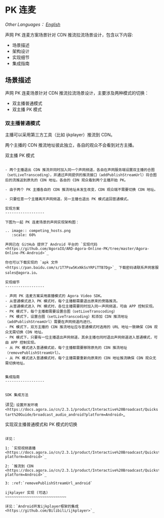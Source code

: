 # PK 连麦

*Other Languages： [English](README.md)*

声网 PK 连麦方案场景针对 CDN 推流拉流场景设计，包含以下内容:

* 场景描述
* 架构设计
* 实现细节
* 集成指南

## 场景描述

声网 PK 连麦场景针对 CDN 推流拉流场景设计，主要涉及两种模式的切换：

* 双主播普通模式
* 双主播 PK 模式

### 双主播普通模式

主播可以采用第三方工具（比如 ijkplayer）推流到 CDN。

两个主播的 CDN 推流地址彼此独立，各自的观众不会看到对方主播。

双主播 PK 模式
~~~~~~~~~~~~~~~~~~

- 两个主播退出 CDN 推流并同时加入同一个声网频道，各自在声网服务端设置双主播的合图（setLiveTranscoding），并通过声网提供的推流接口（addPublishStreamUrl）将合图后的流推送到原先的 CDN 地址。各自的 CDN 观众看到两个主播开始 PK。

- 由于两个 PK 主播各自的 CDN 推流地址未发生改变，CDN 观众端不需要切换 CDN 地址。

- 只要任意一个主播离开声网频道，另一主播也退出 PK 模式返回普通模式。

实现方案
------------------

下图为一起 PK 连麦场景的声网实现架构图：

.. image:: competing_hosts.png
   :scale: 60%

声网已在 GitHub 提供了 Android 平台的 `实现代码 <https://github.com/AgoraIO/ARD-Agora-Online-PK/tree/master/Agora-Online-PK-Android>`_

你也可以下载实现的 `apk 文件 <https://pan.baidu.com/s/1T7Psw5KxNkSsYRPiTTB7Dg>`_ 下载密码请联系声网客服 sales@agora.io。

实现细节
------------------

- 声网 PK 连麦方案采用直播模式的 Agora Video SDK。
- 从普通模式进入 PK 模式时，每个主播都需要退出原来的旁路推流。
- 从普通模式进入 PK 模式时，各位主播需要同时加入同一声网频道，可由 APP 控制实现。
- PK 模式下，每个主播都需要设置合图（setLiveTranscoding）
- PK 模式下，设置合图（setLiveTranscoding）和添加 CDN 推流地址（addPublishStreamUrl）需要在声网频道内进行。
- PK 模式下，双方主播的 CDN 推流地址应与普通模式时选用的 URL 地址一致确保 CDN 观众无需切换 CDN 地址。
- PK 模式下，只要有一位主播退出声网频道，其余主播也同时退出声网频道进入普通模式，可由 APP 控制实现。
- 从 PK 模式进入普通模式前，每个主播都需要移除原先的 CDN 推流地址（removePublishStreamUrl）。
- 从 PK 模式进入普通模式时，每个主播需要重新向原来的 CDN 地址推流确保 CDN 观众无需切换地址。


集成指南
------------------


SDK 集成方法
~~~~~~~~~~~~~~~~~~~~~~~~~~~~

详见: `设置开发环境 <https://docs.agora.io/cn/2.3.1/product/Interactive%20Broadcast/Quickstart%20Guide/broadcast_audio_android?platform=Android>`_


实现双主播普通模式和 PK 模式的切换
~~~~~~~~~~~~~~~~~~~~~~~~~~~~~~~~~

详见：

1: `实现视频直播 <https://docs.agora.io/cn/2.3.1/product/Interactive%20Broadcast/Quickstart%20Guide/broadcast_video_android?platform=Android>`_

2: `推流到 CDN <https://docs.agora.io/cn/2.3.1/product/Interactive%20Broadcast/Quickstart%20Guide/push_stream_android2.0?platform=Android>`_

3: :ref:`removePublishStreamUrl_android`

ijkplayer 实现 (可选)
~~~~~~~~~~~~~~~~~~~~~~~~~~~~

详见：`Android开发ijkplayer框架的集成 <https://github.com/Bilibili/ijkplayer>`_
